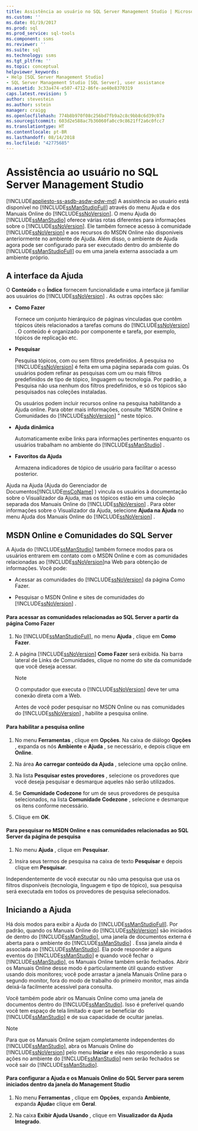 ```yaml
---
title: Assistência ao usuário no SQL Server Management Studio | Microsoft Docs
ms.custom: ''
ms.date: 01/19/2017
ms.prod: sql
ms.prod_service: sql-tools
ms.component: ssms
ms.reviewer: ''
ms.suite: sql
ms.technology: ssms
ms.tgt_pltfrm: ''
ms.topic: conceptual
helpviewer_keywords:
- Help [SQL Server Management Studio]
- SQL Server Management Studio [SQL Server], user assistance
ms.assetid: 3c33a474-e507-4712-86fe-ae40e8370319
caps.latest.revision: 5
author: stevestein
ms.author: sstein
manager: craigg
ms.openlocfilehash: 774b8b970f08c256bd7fb9a2c8c9bb8c6d39c07a
ms.sourcegitcommit: 603d2e588ac7b36060fa0cc9c8621ff2a6c0fcc7
ms.translationtype: HT
ms.contentlocale: pt-BR
ms.lasthandoff: 08/14/2018
ms.locfileid: "42775685"
---
```

# <a name="user-assistance-in-sql-server-management-studio"></a>Assistência ao usuário no SQL Server Management Studio
[!INCLUDE[appliesto-ss-asdb-asdw-pdw-md](../includes/appliesto-ss-asdb-asdw-pdw-md.md)]
A assistência ao usuário está disponível no [!INCLUDE[ssManStudioFull](../includes/ssmanstudiofull-md.md)] através do menu Ajuda e dos Manuais Online do [!INCLUDE[ssNoVersion](../includes/ssnoversion-md.md)]. O menu Ajuda do [!INCLUDE[ssManStudio](../includes/ssmanstudio-md.md)] oferece várias rotas diferentes para informações sobre o [!INCLUDE[ssNoVersion](../includes/ssnoversion-md.md)]. Ele também fornece acesso à comunidade [!INCLUDE[ssNoVersion](../includes/ssnoversion-md.md)] e aos recursos do MSDN Online não disponíveis anteriormente no ambiente de Ajuda. Além disso, o ambiente de Ajuda agora pode ser configurado para ser executado dentro do ambiente do [!INCLUDE[ssManStudioFull](../includes/ssmanstudiofull-md.md)] ou em uma janela externa associada a um ambiente próprio.  
  
## <a name="the-help-interface"></a>A interface da Ajuda  
O **Conteúdo** e o **Índice** fornecem funcionalidade e uma interface já familiar aos usuários do [!INCLUDE[ssNoVersion](../includes/ssnoversion-md.md)] . As outras opções são:  
  
-   **Como Fazer**  
  
    Fornece um conjunto hierárquico de páginas vinculadas que contêm tópicos úteis relacionados a tarefas comuns do [!INCLUDE[ssNoVersion](../includes/ssnoversion-md.md)] . O conteúdo é organizado por componente e tarefa, por exemplo, tópicos de replicação etc.  
  
-   **Pesquisar**  
  
    Pesquisa tópicos, com ou sem filtros predefinidos. A pesquisa no [!INCLUDE[ssNoVersion](../includes/ssnoversion-md.md)] é feita em uma página separada com guias. Os usuários podem refinar as pesquisas com um ou mais filtros predefinidos de tipo de tópico, linguagem ou tecnologia. Por padrão, a Pesquisa não usa nenhum dos filtros predefinidos, e só os tópicos são pesquisados nas coleções instaladas.  
  
    Os usuários podem incluir recursos online na pesquisa habilitando a Ajuda online. Para obter mais informações, consulte “MSDN Online e Comunidades do [!INCLUDE[ssNoVersion](../includes/ssnoversion-md.md)] ” neste tópico.  
  
-   **Ajuda dinâmica**  
  
    Automaticamente exibe links para informações pertinentes enquanto os usuários trabalham no ambiente do [!INCLUDE[ssManStudio](../includes/ssmanstudio-md.md)] .  
  
-   **Favoritos da Ajuda**  
  
    Armazena indicadores de tópico de usuário para facilitar o acesso posterior.  
  
Ajuda na Ajuda (Ajuda do Gerenciador de Documentos[!INCLUDE[msCoName](../includes/msconame_md.md)] ) vincula os usuários à documentação sobre o Visualizador da Ajuda, mas os tópicos estão em uma coleção separada dos Manuais Online do [!INCLUDE[ssNoVersion](../includes/ssnoversion-md.md)] . Para obter informações sobre o Visualizador da Ajuda, selecione **Ajuda na Ajuda** no menu Ajuda dos Manuais Online do [!INCLUDE[ssNoVersion](../includes/ssnoversion-md.md)] .  
  
## <a name="msdn-online-and-sql-server-communities"></a>MSDN Online e Comunidades do SQL Server  
A Ajuda do [!INCLUDE[ssManStudio](../includes/ssmanstudio-md.md)] também fornece modos para os usuários entrarem em contato com o MSDN Online e com as comunidades relacionadas ao [!INCLUDE[ssNoVersion](../includes/ssnoversion-md.md)]na Web para obtenção de informações. Você pode:  
  
-   Acessar as comunidades do [!INCLUDE[ssNoVersion](../includes/ssnoversion-md.md)] da página Como Fazer.  
  
-   Pesquisar o MSDN Online e sites de comunidades do [!INCLUDE[ssNoVersion](../includes/ssnoversion-md.md)] .  
  
#### <a name="to-access-sql-server-focused-communities-from-the-how-do-i-page"></a>Para acessar as comunidades relacionadas ao SQL Server a partir da página Como Fazer  
  
1.  No [!INCLUDE[ssManStudioFull](../includes/ssmanstudiofull-md.md)], no menu **Ajuda** , clique em **Como Fazer**.  
  
2.  A página [!INCLUDE[ssNoVersion](../includes/ssnoversion-md.md)] **Como Fazer** será exibida. Na barra lateral de Links de Comunidades, clique no nome do site da comunidade que você deseja acessar.  
  
    > [!NOTE]  
    > O computador que executa o [!INCLUDE[ssNoVersion](../includes/ssnoversion-md.md)] deve ter uma conexão direta com a Web.  
  
    Antes de você poder pesquisar no MSDN Online ou nas comunidades do [!INCLUDE[ssNoVersion](../includes/ssnoversion-md.md)] , habilite a pesquisa online.  
  
#### <a name="to-enable-online-search"></a>Para habilitar a pesquisa online  
  
1.  No menu **Ferramentas** , clique em **Opções**. Na caixa de diálogo **Opções** , expanda os nós **Ambiente** e **Ajuda** , se necessário, e depois clique em **Online**.  
  
2.  Na área **Ao carregar conteúdo da Ajuda** , selecione uma opção online.  
  
3.  Na lista **Pesquisar estes provedores** , selecione os provedores que você deseja pesquisar e desmarque aqueles não serão utilizados.  
  
4.  Se **Comunidade Codezone** for um de seus provedores de pesquisa selecionados, na lista **Comunidade Codezone** , selecione e desmarque os itens conforme necessário.  
  
5.  Clique em **OK**.  
  
#### <a name="to-search-msdn-online-and-sql-server-focused-communities-from-the-search-page"></a>Para pesquisar no MSDN Online e nas comunidades relacionadas ao SQL Server da página de pesquisa  
  
1.  No menu **Ajuda** , clique em **Pesquisar**.  
  
2.  Insira seus termos de pesquisa na caixa de texto **Pesquisar** e depois clique em **Pesquisar**.  
  
Independentemente de você executar ou não uma pesquisa que usa os filtros disponíveis (tecnologia, linguagem e tipo de tópico), sua pesquisa será executada em todos os provedores de pesquisa selecionados.  
  
## <a name="launching-help"></a>Iniciando a Ajuda  
Há dois modos para exibir a Ajuda do [!INCLUDE[ssManStudioFull](../includes/ssmanstudiofull-md.md)]. Por padrão, quando os Manuais Online do [!INCLUDE[ssNoVersion](../includes/ssnoversion-md.md)] são iniciados de dentro do [!INCLUDE[ssManStudio](../includes/ssmanstudio-md.md)], uma janela de documentos externa é aberta para o ambiente do [!INCLUDE[ssManStudio](../includes/ssmanstudio-md.md)] . Essa janela ainda é associada ao [!INCLUDE[ssManStudio](../includes/ssmanstudio-md.md)]. Ela pode responder a alguns eventos do [!INCLUDE[ssManStudio](../includes/ssmanstudio-md.md)] e quando você fechar o [!INCLUDE[ssManStudio](../includes/ssmanstudio-md.md)], os Manuais Online também serão fechados. Abrir os Manuais Online desse modo é particularmente útil quando estiver usando dois monitores; você pode arrastar a janela Manuais Online para o segundo monitor, fora do modo de trabalho do primeiro monitor, mas ainda deixá-la facilmente acessível para consulta.  
  
Você também pode abrir os Manuais Online como uma janela de documentos dentro do [!INCLUDE[ssManStudio](../includes/ssmanstudio-md.md)]. Isso é preferível quando você tem espaço de tela limitado e quer se beneficiar do [!INCLUDE[ssManStudio](../includes/ssmanstudio-md.md)] e de sua capacidade de ocultar janelas.  
  
> [!NOTE]  
> Para que os Manuais Online sejam completamente independentes do [!INCLUDE[ssManStudio](../includes/ssmanstudio-md.md)], abra os Manuais Online do [!INCLUDE[ssNoVersion](../includes/ssnoversion-md.md)] pelo menu **Iniciar** e eles não responderão a suas ações no ambiente do [!INCLUDE[ssManStudio](../includes/ssmanstudio-md.md)] nem serão fechados se você sair do [!INCLUDE[ssManStudio](../includes/ssmanstudio-md.md)].  
  
#### <a name="to-configure-help-and-sql-server-books-online-to-launch-inside-the-management-studio-window"></a>Para configurar a Ajuda e os Manuais Online do SQL Server para serem iniciados dentro da janela do Management Studio  
  
1.  No menu **Ferramentas** , clique em **Opções**, expanda **Ambiente**, expanda **Ajuda**e clique em **Geral**.  
  
2.  Na caixa **Exibir Ajuda Usando** , clique em **Visualizador da Ajuda Integrado**.  
  
